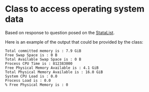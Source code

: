 # Class to access operating system data
Based on response to question posed on the [StataList](http://www.statalist.org/forums/forum/general-stata-discussion/general/1326359-finding-out-available-memory-in-a-unix-system).

Here is an example of the output that could be provided by the class:

```
Total committed memory is : 7.9 GiB
Free Swap Space is : 0 B
Total Available Swap Space is : 0 B
Process CPU Time is : 812383000
Free Physical Memory Available is : 4.1 GiB
Total Physical Memory Available is : 16.0 GiB
System CPU Load is : 0.0
Process Load is : 0.0
% Free Physical Memory is : 0
```


